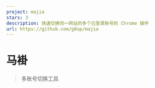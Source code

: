 ```yaml
---
project: majia
stars: 3
description: 快速切换同一网站的多个已登录账号的 Chrome 插件
url: https://github.com/g8up/majia
---
```


马褂
==

> 多账号切换工具
